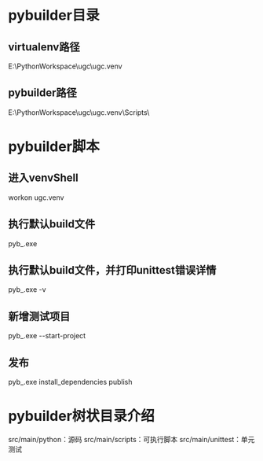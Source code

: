 # pybuilder目录
## virtualenv路径
E:\PythonWorkspace\ugc\ugc.venv

## pybuilder路径
E:\PythonWorkspace\ugc\ugc.venv\Scripts\

# pybuilder脚本
## 进入venvShell
workon ugc.venv

## 执行默认build文件
pyb_.exe

## 执行默认build文件，并打印unittest错误详情
pyb_.exe -v

## 新增测试项目
pyb_.exe  --start-project

## 发布
pyb_.exe install_dependencies publish

# pybuilder树状目录介绍
src/main/python：源码
src/main/scripts：可执行脚本
src/main/unittest：单元测试
